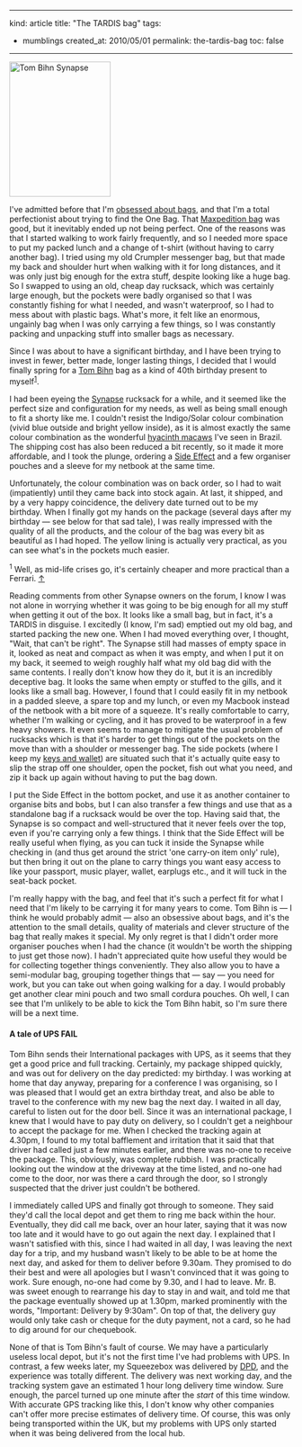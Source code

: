 -----
kind: article
title: "The TARDIS bag"
tags:
- mumblings
created_at: 2010/05/01
permalink: the-tardis-bag
toc: false
-----

<p class="img-shadow"><a href="http://www.flickr.com/photos/51035737494@N01/4567720119" title="View 'Tom Bihn Synapse' on Flickr.com"><img border="0" width="180" alt="Tom Bihn Synapse" src="http://farm5.static.flickr.com/4032/4567720119_b4a9a4b5cb_m.jpg" height="240"/></a></p>

<p>I've admitted before that I'm <a href="http://www.rousette.org.uk/blog/archives/Bag-lady/">obsessed about bags</a>, and that I'm a total perfectionist about trying to find the One Bag. That <a href="http://www.rousette.org.uk/blog/archives/Bag-lady/">Maxpedition bag</a> was good, but it inevitably ended up not being perfect. One of the reasons was that I started walking to work fairly frequently, and so I needed more space to put my packed lunch and a change of t-shirt (without having to carry another bag). I tried using my old Crumpler messenger bag, but that made my back and shoulder hurt when walking with it for long distances, and it was only just big enough for the extra stuff, despite looking like a huge bag. So I swapped to using an old, cheap day rucksack, which was certainly large enough, but the pockets were badly organised so that I was constantly fishing for what I needed, and wasn't waterproof, so I had to mess about with plastic bags. What's more, it felt like an enormous, ungainly bag when I was only carrying a few things, so I was constantly packing and unpacking stuff into smaller bags as necessary.</p>

<p>Since I was about to have a significant birthday, and I have been trying to invest in fewer, better made, longer lasting things, I decided that I would finally spring for a <a href="http://www.tombihn.com/">Tom Bihn</a> bag as a kind of 40th birthday present to myself<sup id="r1-10510"><a href="#f1-10510">1</a></sup>.</p>

<p>I had been eyeing the <a href="http://www.tombihn.com/page/001/PROD/100/TB0110">Synapse</a> rucksack for a while, and it seemed like the perfect size and configuration for my needs, as well as being small enough to fit a shorty like me. I couldn't resist the  Indigo/Solar colour combination (vivid blue outside and bright yellow inside), as it is almost exactly the same colour combination as the wonderful <a href="http://www.flickr.com/photos/12530381@N07/2957814977/in/set-72157607948453471/">hyacinth macaws</a> I've seen in Brazil. The shipping cost has also been reduced a bit recently, so it made it more affordable, and I took the plunge, ordering a <a href="http://www.tombihn.com/page/001/PROD/500/TB0412">Side Effect</a> and a few organiser pouches and a sleeve for my netbook at the same time.</p>

<p>Unfortunately, the colour combination was on back order, so I had to wait (impatiently) until they came back into stock again. At last, it shipped, and by a very happy coincidence, the delivery date turned out to be my birthday. When I finally got my hands on the package (several days after my birthday &mdash; see below for that sad tale), I was really impressed with the quality of all the products, and the colour of the bag was every bit as beautiful as I had hoped. The yellow lining is actually very practical, as you can see what's in the pockets much easier.</p>

<p><sup id="f1-10510">1</sup> Well, as mid-life crises go, it's certainly cheaper and more practical than a Ferrari. <a href="#r1-10510">&uarr;</a></p>


<p>Reading comments from other Synapse owners on the forum, I know I was not alone in worrying whether it was going to be big enough for all my stuff when getting it out of the box. It looks like a small bag, but in fact, it's a TARDIS in disguise. I excitedly (I know, I'm sad) emptied out my old bag, and started packing the new one. When I had moved everything over, I thought, "Wait, that can't be right". The Synapse still had masses of empty space in it, looked as neat and compact as when it was empty, and when I put it on my back, it seemed to weigh roughly half what my old bag did with the same contents. I really don't know how they do it, but it is an incredibly deceptive bag. It looks the same when empty or stuffed to the gills, and it looks like a small bag. However, I found that I could easily fit in my netbook in a padded sleeve, a spare top and my lunch, or even my Macbook instead of the netbook with a bit more of a squeeze. It's really comfortable to carry, whether I'm walking or cycling, and it has proved to be waterproof in a few heavy showers. It even seems to manage to mitigate the usual problem of rucksacks which is that it's harder to get things out of the pockets on the move than with a shoulder or messenger bag. The side pockets (where I keep my <a href="http://www.flickr.com/photos/bsag/4568356184/">keys and wallet</a>) are situated such that it's actually quite easy to slip the strap off one shoulder, open the pocket, fish out what you need, and zip it back up again without having to put the bag down.</p>

<p>I put the Side Effect in the bottom pocket, and use it as another container to organise bits and bobs, but I can also transfer a few things and use that as a standalone bag if a rucksack would be over the top. Having said that, the Synapse is so compact and well-structured that it never feels over the top, even if you're carrying only a few things. I think that the Side Effect will be really useful when flying, as you can tuck it inside the Synapse while checking in (and thus get around the strict 'one carry-on item only' rule), but then bring it out on the plane to carry things you want easy access to like your passport, music player, wallet, earplugs etc., and it will tuck in the seat-back pocket.</p>

<p>I'm really happy with the bag, and feel that it's such a perfect fit for what I need that I'm likely to be carrying it for many years to come. Tom Bihn is &mdash; I think he would probably admit &mdash; also an obsessive about bags, and it's the attention to the small details, quality of materials and clever structure of the bag that really makes it special. My only regret is that I didn't order more organiser pouches when I had the chance (it wouldn't be worth the shipping to just get those now). I hadn't appreciated quite how useful they would be for collecting together things conveniently. They also allow you to have a semi-modular bag, grouping together things that &mdash; say &mdash; you need for work, but you can take out when going walking for a day. I would probably get another clear mini pouch and two small cordura pouches. Oh well, I can see that I'm unlikely to be able to kick the Tom Bihn habit, so I'm sure there will be a next time.</p>

<h4>A tale of UPS FAIL</h4>

<p>Tom Bihn sends their International packages with UPS, as it seems that they get a good price and full tracking. Certainly, my package shipped quickly, and was out for delivery on the day predicted: my birthday. I was working at home that day anyway, preparing for a conference I was organising, so I was pleased that I would get an extra birthday treat, and also be able to travel to the conference with my new bag the next day. I waited in all day, careful to listen out for the door bell. Since it was an international package, I knew that I would have to pay duty on delivery, so I couldn't get a neighbour to accept the package for me. When I checked the tracking again at 4.30pm, I found to my total bafflement and irritation that it said that that driver had called just a few minutes earlier, and there was no-one to receive the package. This, obviously, was complete rubbish. I was practically looking out the window at the driveway at the time listed, and no-one had come to the door, nor was there a card through the door, so I strongly suspected that the driver just couldn't be bothered.</p>

<p>I immediately called UPS and finally got through to someone. They said they'd call the local depot and get them to ring me back within the hour. Eventually, they did call me back, over an hour later, saying that it was now too late and it would have to go out again the next day. I explained that I wasn't satisfied with this, since I had waited in all day, I was leaving the next day for a trip, and my husband wasn't likely to be able to be at home the next day, and asked for them to deliver before 9.30am. They promised to do their best and were all apologies but I wasn't convinced that it was going to work. Sure enough, no-one had come by 9.30, and I had to leave. Mr. B. was sweet enough to rearrange his day to stay in and wait, and told me that the package eventually showed up at 1.30pm, marked prominently with the words, "Important: Delivery by 9:30am". On top of that, the delivery guy would only take cash or cheque for the duty payment, not a card, so he had to dig around for our chequebook.</p>

<p>None of that is Tom Bihn's fault of course. We may have a particularly useless local depot, but it's not the first time I've had problems with UPS. In contrast, a few weeks later, my Squeezebox was delivered by <a href="http://www.dpd.co.uk/">DPD</a>, and the experience was totally different. The delivery was next working day, and the tracking system gave an estimated 1 hour long delivery time window. Sure enough, the parcel turned up one minute after the <em>start</em> of this time window. With accurate GPS tracking like this, I don't know why other companies can't offer more precise estimates of delivery time. Of course, this was only being transported within the UK, but my problems with UPS only started when it was being delivered from the local hub.</p>
